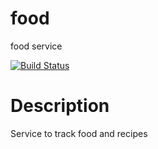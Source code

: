 # food

food service

[![Build Status](http://bertolux.dynv6.net:8153/buildStatus/icon?job=Foodservice)](http://bertolux.dynv6.net:8153/job/Foodservice/)

# Description

Service to track food and recipes
